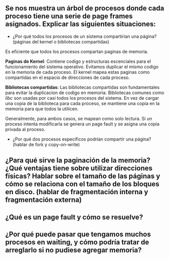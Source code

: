 ## Se nos muestra un árbol de procesos donde cada proceso tiene una serie de page frames asignados. Explicar las siguientes situaciones:
- ¿Por qué todos los procesos de un sistema compartirían una página? (páginas del kernel o bibliotecas compartidas)

Es eficiente que todos los procesos compartan paginas de memoria.

**Paginas de Kernel**: Contiene codigo y estructuras escenciales para el funcionamiento del sistema operativo. Evitamos duplicar el mismo codigo en la memoria de cada proceso. El kernel mapea estas paginas como compartidas en el espacio de direcciones de cada proceso.

**Bibliotecas compartidas**: Las bibliotecas compartidas son fundamentales para evitar la duplicacion de codigo en memoria. Bibliotecas comunes como *libc* son usadas por casi todos los procesos del sistema.
En vez de cargar una copia de la biblioteca para cada proceso, se mantiene una copia en la memoria para que todos la utilicen.

Generalmente, para ambos casos, se mapean como solo lectura. Si un proceso intenta modificarla se genera un page fault y se asigna una copia privada al proceso.

- ¿Por qué dos procesos específicos podrían compartir una página? (hablar de fork y copy-on-write)



##  ¿Para qué sirve la paginación de la memoria? ¿Qué ventajas tiene sobre utilizar direcciones físicas? Hablar sobre el tamaño de las páginas y cómo se relaciona con el tamaño de los bloques en disco. (hablar de fragmentación interna y fragmentación externa)
## ¿Qué es un page fault y cómo se resuelve?
## ¿Por qué puede pasar que tengamos muchos procesos en waiting, y cómo podría tratar de arreglarlo si no pudiese agregar memoria?